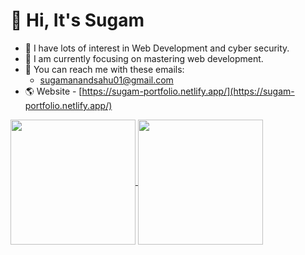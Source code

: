 # 👋 Hi, It's Sugam
- 👀 I have lots of interest in Web Development and cyber security.
- 🎯 I am currently focusing on mastering web development.
- 📧 You can reach me with these emails: 
    - sugamanandsahu01@gmail.com
- 🌎 Website - [https://sugam-portfolio.netlify.app/](https://sugam-portfolio.netlify.app/)
  <br>

<a href="https://github.com/iSugam/github-readme-stats">
  <img height=200 align="center" src="https://github-readme-stats.vercel.app/api?username=iSugam" />
</a>
<a href="https://github.com/iSugam/convoychat">
  <img height=200 align="center" src="https://github-readme-stats.vercel.app/api/top-langs?username=iSugam&layout=pie&langs_count=8&card_width=320" />
</a>
<!---
iSugam/iSugam is a ✨ special ✨ repository because its `README.md` (this file) appears on your GitHub profile.
You can click the Preview link to take a look at your changes.
--->

